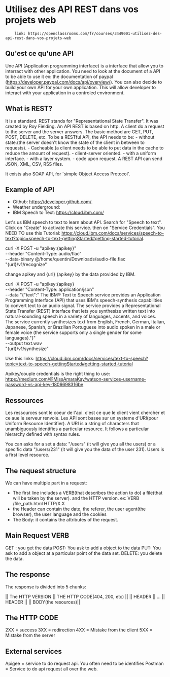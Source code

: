 # Utilisez des API REST dans vos projets web
		link: https://openclassrooms.com/fr/courses/3449001-utilisez-des-api-rest-dans-vos-projets-web

## Qu'est ce qu'une API
Une API (Application programming interface) is a interface that allow you to interract with other application.
You need to look at the document of a API to be able to use it ex: the documentation of paypal (https://developer.paypal.com/docs/api/overview/).
You can also decide to build your own API for your own application. This will allow developer to interact with your application in a controled environment.

## What is REST?

It is a standard. REST stands for "Representational State Transfer". It was created by Roy Fielding.
An API REST is based on http. A client do a request to the server and the server answers. The basic method are GET, PUT, POST, DELETE, etc.
To be a RESTful API, the API needs to be:
	- without state.(the server doesn't know the state of the client in between to requests).
	- Cacheable.(a client needs to be able to put data in the cache to reduce the amount of request).
	- client-server oriented.
	- with a uniform interface.
	- with a layer system.
	- code upon request.
A REST API can send JSON, XML, CSV, RSS files.

It exists also SOAP API, for 'simple Object Access Protocol'.

## Example of API

- Github: https://developer.github.com/. 
- Weather underground: 
- IBM Speech to Text: https://cloud.ibm.com/

Let's us IBM speech to text to learn about API. Search for "Speech to text".
Click on "Create" to activate this service. then on "Service Credentials".
You NEED TO use this Tutorial: https://cloud.ibm.com/docs/services/speech-to-text?topic=speech-to-text-gettingStarted#getting-started-tutorial.

curl -X POST -u "apikey:{apikey}" \
--header "Content-Type: audio/flac" \
--data-binary @/home/quentin/Downloads/audio-file.flac \
"{url}/v1/recognize"

change apikey and {url} {apikey} by the data provided by IBM.

curl -X POST -u "apikey:{apikey} \
--header "Content-Type: application/json" \
--data "{\"text":\" The IBM® Text to Speech service provides an Application Programming Interface (API) that uses IBM's speech-synthesis capabilities to convert text to an audio signal. The service provides a Representational State Transfer (REST) interface that lets you synthesize written text into natural-sounding speech in a variety of languages, accents, and voices. The service currently synthesizes text from English, French, German, Italian, Japanese, Spanish, or Brazilian Portuguese into audio spoken in a male or female voice (the service supports only a single gender for some languages).\"}" \
--output text.wav \
"{url}/v1/synthesize" 

Use this links: https://cloud.ibm.com/docs/services/text-to-speech?topic=text-to-speech-gettingStarted#getting-started-tutorial

Apikey/couple credentials is the right thing to use: https://medium.com/@MissAmaraKay/watson-services-username-password-vs-api-key-1806698316be

## Ressources

Les ressources sont le coeur de l'api. c'est ce que le client vient chercher et ce aue le serveur renvoie. Les API sont basee sur un systeme d'URI(pour Uniform Resource Identifier). A URI is a string of characters that unambiguously identifies a particular resource. It follows a particular hierarchy defined with syntax rules.

You can asks for a set a data: "/users" (it will give you all the users) or a specific data "/users/231" (it will give you the data of the user 231). 
Users is a first level resource.

## The request structure
We can have multiple part in a request:
- The first line includes a VERB(that describes the action to do) a file(that will be taken by the server).
and the HTTP version.
	ex: VERB /file_path.html HTTP/X.X
- the Header can contain the date, the referer, the user agent(the browser), the user language and the cookies
- The Body: it contains the attributes of the request.

## Main Request VERB

GET : you get the data
POST: You ask to add a object to the data
PUT: You ask to add a object at a particular point of the data set.
DELETE: you delete the data.

## The response

The response is divided into 5 chunks:


|| The HTTP VERSION || THE HTTP CODE(404, 200, etc) ||
|| HEADER ||
    ...
|| HEADER ||
|| BODY(the resources)||

## The HTTP CODE

2XX = success
3XX = redirection
4XX = Mistake from the client
5XX = Mistake from the server  

## External services

Apigee = service to do request api. You often need to be identifies
Postman = Service to do api request all over the web.




